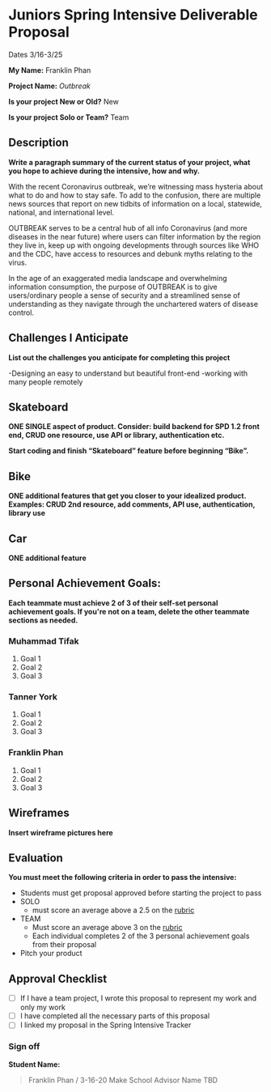 # **Juniors Spring Intensive Deliverable Proposal**

Dates 3/16-3/25

**My Name:** Franklin Phan

**Project Name:** *Outbreak*

**Is your project New or Old?** New

**Is your project Solo or Team?** Team

## **Description**

**Write a paragraph summary of the current status of your project, what you hope to achieve during the intensive, how and why.**

With the recent Coronavirus outbreak, we’re witnessing mass hysteria about what to do and how to stay safe. To add to the confusion, there are multiple news sources that report on new tidbits of information on a local, statewide, national, and international level.

OUTBREAK serves to be a central hub of all info Coronavirus (and more diseases in the near future) where users can filter information by the region they live in, keep up with ongoing developments through sources like WHO and the CDC, have access to resources and debunk myths relating to the virus.

In the age of an exaggerated media landscape and overwhelming information consumption, the purpose of OUTBREAK is to give users/ordinary people a sense of security and a streamlined sense of understanding as they navigate through the unchartered waters of disease control.

## **Challenges I Anticipate**

**List out the challenges you anticipate for completing this project**

-Designing an easy to understand but beautiful front-end
-working with many people remotely

## **Skateboard**

**ONE SINGLE aspect of product. Consider: build backend for SPD 1.2 front end, CRUD one resource, use API or library, authentication etc.**

**Start coding and finish “Skateboard” feature before beginning “Bike”.**

## **Bike**

**ONE additional features that get you closer to your idealized product. Examples: CRUD 2nd resource, add comments, API use, authentication, library use**

## **Car**

**ONE additional feature**

## **Personal Achievement Goals:**

**Each teammate must achieve 2 of 3 of their self-set personal achievement goals. If you're not on a team, delete the other teammate sections as needed.**

### Muhammad Tifak

1. Goal 1
2. Goal 2
3. Goal 3

### Tanner York

1. Goal 1
2. Goal 2
3. Goal 3

### Franklin Phan

1. Goal 1
2. Goal 2
3. Goal 3

## **Wireframes**

**Insert wireframe pictures here**

## **Evaluation**

**You must meet the following criteria in order to pass the intensive:**

- Students must get proposal approved before starting the project to pass
- SOLO
    - must score an average above a 2.5 on the [rubric](https://docs.google.com/document/d/1IOQDmohLBEBT-hyr-2vgw1mbZUNsq3fHxVfH0oRmVt0/edit)
- TEAM
    - Must score an average above 3 on the [rubric](https://docs.google.com/document/d/1IOQDmohLBEBT-hyr-2vgw1mbZUNsq3fHxVfH0oRmVt0/edit)
    - Each individual completes 2 of the 3 personal achievement goals from their proposal
- Pitch your product

## **Approval Checklist**

- [ ]  If I have a team project, I wrote this proposal to represent my work and only my work
- [ ]  I have completed all the necessary parts of this proposal
- [ ]  I linked my proposal in the Spring Intensive Tracker

### **Sign off**

**Student Name:**

> Franklin Phan / 3-16-20 Make School Advisor Name TBD
